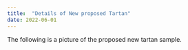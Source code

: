 ```yaml
---
title:  "Details of New proposed Tartan"
date: 2022-06-01
---
```


The following is a picture of the proposed new tartan sample.

